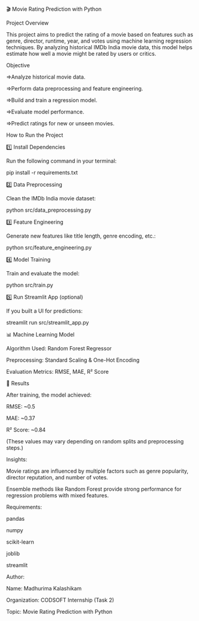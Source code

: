 🎬 Movie Rating Prediction with Python

Project Overview

This project aims to predict the rating of a movie based on features such as genre, director, runtime, year, and votes using machine learning regression techniques.
By analyzing historical IMDb India movie data, this model helps estimate how well a movie might be rated by users or critics.

Objective

=>Analyze historical movie data.

=>Perform data preprocessing and feature engineering.

=>Build and train a regression model.

=>Evaluate model performance.

=>Predict ratings for new or unseen movies.

How to Run the Project

1️⃣ Install Dependencies

Run the following command in your terminal:

pip install -r requirements.txt

2️⃣ Data Preprocessing

Clean the IMDb India movie dataset:

python src/data_preprocessing.py

3️⃣ Feature Engineering

Generate new features like title length, genre encoding, etc.:

python src/feature_engineering.py

4️⃣ Model Training

Train and evaluate the model:

python src/train.py

5️⃣ Run Streamlit App (optional)

If you built a UI for predictions:

streamlit run src/streamlit_app.py

📊 Machine Learning Model

Algorithm Used: Random Forest Regressor

Preprocessing: Standard Scaling & One-Hot Encoding

Evaluation Metrics: RMSE, MAE, R² Score

🧾 Results

After training, the model achieved:

RMSE: ~0.5

MAE: ~0.37

R² Score: ~0.84

(These values may vary depending on random splits and preprocessing steps.)

 Insights:

Movie ratings are influenced by multiple factors such as genre popularity, director reputation, and number of votes.

Ensemble methods like Random Forest provide strong performance for regression problems with mixed features.

Requirements:

pandas

numpy

scikit-learn

joblib

streamlit

Author:

Name: Madhurima Kalashikam

Organization: CODSOFT Internship (Task 2)

Topic: Movie Rating Prediction with Python
